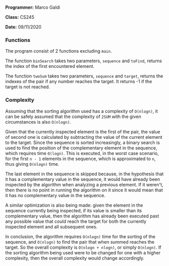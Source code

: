 **Programmer:** Marco Galdi

**Class:** CS245

**Date:** 09/11/2020

### Functions
The program consist of 2 functions excluding `main`.

The function `binSearch` takes two parameters, `sequence` and `toFind`, returns the index of the first encountered element.

The function `twoSum` takes two parameters, `sequence` and `target`, returns the indexes of the pair if any number reaches the target. It returns -1 if the target is not reached.

### Complexity
Assuming that the sorting algorithm used has a complexity of `O(nlogn)`, it can be safely assumed that the complexity of `2SUM` with the given circumstances is also `O(nlogn)`.

Given that the currently inspected element is the first of the pair, the value of second one is calculated by subtracting the value of the current element to the target.
Since the sequence is sorted increasingly, a binary search is used to find the position of the complementary element in the sequence, which requires time `O(logn)`.
This is executed, in the worst case scenario, for the first `n - 1` elements in the sequence, which is approximated to `n`, thus giving `O(nlogn)` time.

The last element in the sequence is skipped because, in the hypothesis that it has a complementary value in the sequence, it would have already been inspected by the algorithm when analyzing a previous element. If it weren't, then there is no point in running the algorithm on it since it would mean that it has no complementary value in the sequence.

A similar optimization is also being made: given the element in the sequence currently being inspected, if its value is smaller than its complementary value, then the algorithm has already been executed past any possible value that could reach the target for both the currently inspected element and all subsequent ones.

In conclusion, the algorithm requires `O(nlogn)` time for the sorting of the sequence, and `O(nlogn)` to find the pair that when summed reaches the target. So the overall complexity is `O(nlogn + nlogn)`, or simply `O(nlogn)`.
If the sorting algorithm being used were to be changed for one with a higher complexity, then the overall complexity would change accordingly.